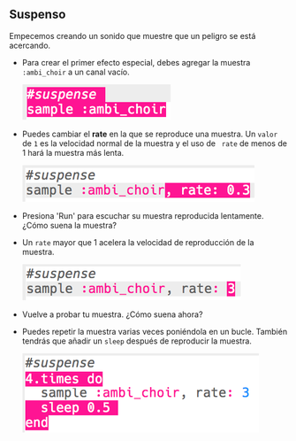 ## Suspenso

Empecemos creando un sonido que muestre que un peligro se está acercando.

+ Para crear el primer efecto especial, debes agregar la muestra `:ambi_choir` a un canal vacío.
    
    ![captura de pantalla](images/effects-suspense-sample.png)

+ Puedes cambiar el **rate** en la que se reproduce una muestra. Un `valor` de ` 1 ` es la velocidad normal de la muestra y el uso de ` rate` de menos de 1 hará la muestra más lenta.
    
    ![captura de pantalla](images/effects-suspense-rate-low.png)

+ Presiona 'Run' para escuchar su muestra reproducida lentamente. ¿Cómo suena la muestra?

+ Un `rate` mayor que 1 acelera la velocidad de reproducción de la muestra.
    
    ![captura de pantalla](images/effects-suspense-rate-high.png)

+ Vuelve a probar tu muestra. ¿Cómo suena ahora?

+ Puedes repetir la muestra varias veces poniéndola en un bucle. También tendrás que añadir un `sleep` después de reproducir la muestra.
    
    ![captura de pantalla](images/effects-suspense-repeat.png)